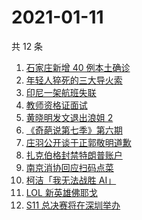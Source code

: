 # 2021-01-11

共 12 条

<!-- BEGIN ZHIHUSEARCH -->
<!-- 最后更新时间 Mon Jan 11 2021 10:22:59 GMT+0800 (CST) -->
1. [石家庄新增 40 例本土确诊](https://www.zhihu.com/search?q=石家庄疫情)
1. [年轻人猝死的三大导火索](https://www.zhihu.com/search?q=年轻人猝死)
1. [印尼一架航班失联](https://www.zhihu.com/search?q=印尼航班失联)
1. [教师资格证面试](https://www.zhihu.com/search?q=教资面试)
1. [黄晓明发文退出浪姐 2](https://www.zhihu.com/search?q=黄晓明退出浪姐)
1. [《奇葩说第七季》第六期](https://www.zhihu.com/search?q=奇葩说第七季)
1. [庄羽公开谈于正郭敬明道歉](https://www.zhihu.com/search?q=郭敬明道歉)
1. [扎克伯格封禁特朗普账户](https://www.zhihu.com/search?q=特朗普账号被封)
1. [南京消协回应扫码点菜](https://www.zhihu.com/search?q=扫码点菜)
1. [柯洁「我无法战胜 AI」](https://www.zhihu.com/search?q=柯洁)
1. [LOL 新英雄佛耶戈](https://www.zhihu.com/search?q=lol新英雄)
1. [S11 总决赛将在深圳举办](https://www.zhihu.com/search?q=s11)
<!-- END ZHIHUSEARCH -->

